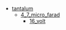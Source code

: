 * [tantalum](tantalum)
  * [4_7_micro_farad](tantalum/4_7_micro_farad)
    * [16_volt](tantalum/4_7_micro_farad/16_volt)

